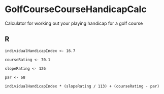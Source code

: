 # GolfCourseCourseHandicapCalc
Calculator for working out your playing handicap for a golf course

## R
`individualHandicapIndex <- 16.7`

`courseRating <- 70.1`

`slopeRating <- 126`

`par <- 68`

`individualHandicapIndex * (slopeRating / 113) + (courseRating - par)`

